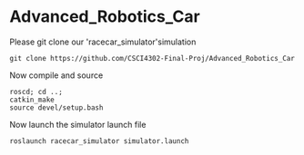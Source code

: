 # Advanced_Robotics_Car

Please git clone our 'racecar_simulator'simulation

``` 
git clone https://github.com/CSCI4302-Final-Proj/Advanced_Robotics_Car
```

Now compile and source

```
roscd; cd ..;
catkin_make
source devel/setup.bash
```

Now launch the simulator launch file

```
roslaunch racecar_simulator simulator.launch
```

